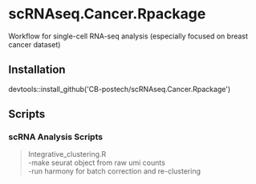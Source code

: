 # scRNAseq.Cancer.Rpackage

Workflow for single-cell RNA-seq analysis (especially focused on breast cancer dataset)

## Installation

devtools::install_github('CB-postech/scRNAseq.Cancer.Rpackage')


## Scripts

### scRNA Analysis Scripts
> Integrative_clustering.R    
-make seurat object from raw umi counts    
-run harmony for batch correction and re-clustering    
